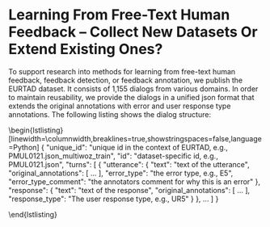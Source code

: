 # Learning From Free-Text Human Feedback – Collect New Datasets Or Extend Existing Ones?
To support research into methods for learning from free-text human feedback, feedback detection, or feedback annotation, we publish the EURTAD dataset. It consists of 1,155 dialogs from various domains. In order to maintain reusability, we provide the dialogs in a unified json format that extends the original annotations with error and user response type annotations. The following listing shows the dialog structure:

\begin{lstlisting}[linewidth=\columnwidth,breaklines=true,showstringspaces=false,language=Python]
{
    "unique_id": "unique id in the context of EURTAD, e.g., PMUL0121.json_multiwoz_train",
    "id": "dataset-specific id, e.g., PMUL0121.json",
    "turns": [
        {
            "utterance": {
                "text": "text of the utterance",
                "original_annotations": [
                    ...
                ],
                "error_type": "the error type, e.g., E5",
                "error_type_comment": "the annotators comment for why this is an error"
            },
            "response": {
                "text": "text of the response",
                "original_annotations": [
                    ...
                ],
                "response_type": "The user response type, e.g., UR5"
            }
        },
        ...
    ]
}

\end{lstlisting}

